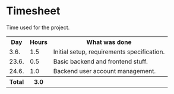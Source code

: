 # Timesheet

Time used for the project.

<table>
  <tr><th>Day</th><th>Hours</th><th>What was done</th></tr>
  <tr><td> 3.6.</td><td>  1.5</td><td>Initial setup, requirements specification.</td></tr>
  <tr><td>23.6.</td><td>  0.5</td><td>Basic backend and frontend stuff.</td></tr>
  <tr><td>24.6.</td><td>  1.0</td><td>Backend user account management.</td></tr>
  <tr><th>Total</th><th>  3.0</th><th></th></tr>
</table>
